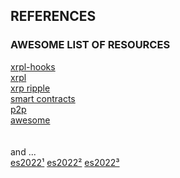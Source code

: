 ## REFERENCES
### AWESOME LIST OF RESOURCES

[xrpl-hooks](https://github.com/stars/f1f47a23/lists/xrpl-hooks)<br>
[xrpl](https://github.com/stars/f1f47a23/lists/xrpl)<br>
[xrp ripple](https://github.com/stars/f1f47a23/lists/ripple-xrp-ecosystem)<br>
[smart contracts](https://github.com/stars/f1f47a23/lists/smart-contracts-dapps)<br>
[p2p](https://github.com/stars/f1f47a23/lists/p2p-holochain)<br>
[awesome](https://github.com/stars/f1f47a23/lists/awesome)<br>
<br><br>
and ... <br>
[es2022¹](https://deliciousinsights.github.io/confoo-es2022/#/mainTitle) [es2022²](https://yagmurcetintas.com/journal/whats-new-in-es2022) 
[es2022³](https://dev.to/jasmin/whats-new-in-es2022-1de6)<br>
[]()<br>
[]()<br>
